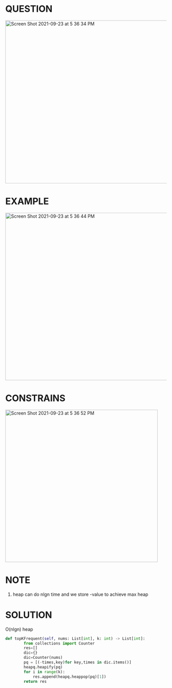 # QUESTION
<img width="509" alt="Screen Shot 2021-09-23 at 5 36 34 PM" src="https://user-images.githubusercontent.com/64442606/134587466-d537b9ca-3700-4210-a578-931d6bfa35bf.png">

# EXAMPLE
<img width="523" alt="Screen Shot 2021-09-23 at 5 36 44 PM" src="https://user-images.githubusercontent.com/64442606/134587488-87e35a2f-45f9-4fa7-b688-e88ecbdf4bb1.png">

# CONSTRAINS
<img width="476" alt="Screen Shot 2021-09-23 at 5 36 52 PM" src="https://user-images.githubusercontent.com/64442606/134587496-043c6dd2-3bd2-4ab2-9c38-c30292159ddb.png">

# NOTE
1. heap can do nlgn time and we store -value to achieve max heap 
# SOLUTION
O(nlgn) heap
```python
def topKFrequent(self, nums: List[int], k: int) -> List[int]:
        from collections import Counter
        res=[]
        dic={}
        dic=Counter(nums)
        pq = [(-times,key)for key,times in dic.items()]
        heapq.heapify(pq)
        for i in range(k):
            res.append(heapq.heappop(pq)[1])
        return res
```
